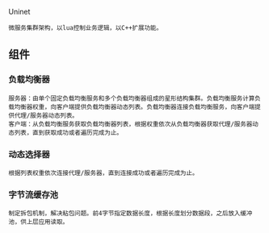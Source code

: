 ﻿Uninet

    微服务集群架构，以lua控制业务逻辑，以C++扩展功能。

## 组件
### 负载均衡器
    服务器：由单个固定负载均衡服务和多个负载均衡器组成的星形结构集群。负载均衡服务计算负载均衡器权重，向客户端提供负载均衡器动态列表。负载均衡器连接负载均衡服务，向客户端提供代理/服务器动态列表。  
    客户端：从负载均衡服务获取负载均衡器列表，根据权重依次从负载均衡器获取代理/服务器动态列表，直到获取成功或者遍历完成为止。
### 动态选择器
    根据列表权重依次连接代理/服务器，直到连接成功或者遍历完成为止。
### 字节流缓存池
    制定拆包机制，解决粘包问题。前4字节指定数据长度，根据长度划分数据段，之后放入缓冲池，供上层应用读取。
